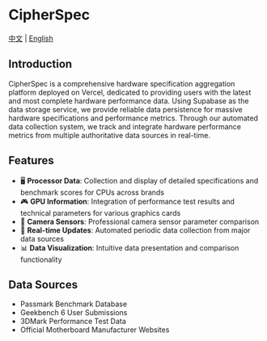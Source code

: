 # CipherSpec

[中文](./README.md) | [English](./README.en.md)

## Introduction

CipherSpec is a comprehensive hardware specification aggregation platform deployed on Vercel, dedicated to providing users with the latest and most complete hardware performance data. Using Supabase as the data storage service, we provide reliable data persistence for massive hardware specifications and performance metrics. Through our automated data collection system, we track and integrate hardware performance metrics from multiple authoritative data sources in real-time.

## Features

- 🖥️ **Processor Data**: Collection and display of detailed specifications and benchmark scores for CPUs across brands
- 🎮 **GPU Information**: Integration of performance test results and technical parameters for various graphics cards
- 📸 **Camera Sensors**: Professional camera sensor parameter comparison
- 🔄 **Real-time Updates**: Automated periodic data collection from major data sources
- 📊 **Data Visualization**: Intuitive data presentation and comparison functionality

## Data Sources

- Passmark Benchmark Database
- Geekbench 6 User Submissions
- 3DMark Performance Test Data
- Official Motherboard Manufacturer Websites
